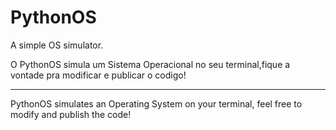 # PythonOS
A simple OS simulator.

O PythonOS simula um Sistema Operacional no seu terminal,fique a vontade pra modificar e publicar o codigo!

---


PythonOS simulates an Operating System on your terminal, feel free to modify and publish the code!
